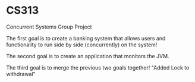 # CS313
Concurrent Systems Group Project

The first goal is to create a banking system that allows users and functionality to run side by side (concurrently) on the system!

The second goal is to create an application that monitors the JVM.

The third goal is to merge the previous two goals together!
"Added Lock to withdrawal" 
